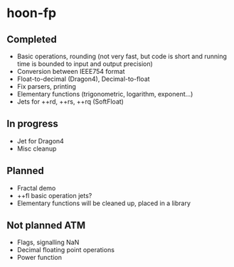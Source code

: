 # hoon-fp

## Completed

* Basic operations, rounding (not very fast, but code is short and running time is bounded to input and output precision)
* Conversion between IEEE754 format
* Float-to-decimal (Dragon4), Decimal-to-float
* Fix parsers, printing
* Elementary functions (trigonometric, logarithm, exponent...)
* Jets for ++rd, ++rs, ++rq (SoftFloat)

## In progress

* Jet for Dragon4
* Misc cleanup

## Planned

* Fractal demo
* ++fl basic operation jets?
* Elementary functions will be cleaned up, placed in a library

## Not planned ATM

* Flags, signalling NaN
* Decimal floating point operations
* Power function

